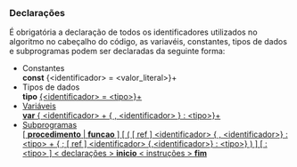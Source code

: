 <br>

### Declarações

É obrigatória a declaração de todos os identificadores utilizados no algoritmo no cabeçalho do código, as variavéis, constantes, tipos de dados e subprogramas podem ser declaradas da seguinte forma:
* Constantes 
<br>**const**    <tb>{\<identificador\> = \<valor_literal\>}+
* Tipos de dados <br>
**tipo**
  <u>{\<identificador\> = \<tipo\>}+
* Variáveis <br>
**var**
  { \<identificador\> + { , \<identificador\> } : \<tipo\>}+
* Subprogramas  <br> 
[ **procedimento** | **funcao** ] [ ( [ ref ] \<identificador\> { , \<identificador\>} : \<tipo\> + { ; [ ref ] \<identificador\> {,\<identificador\>} : \<tipo\>} ) ] [ : \<tipo\> ]
    \< declarações \>
    **inicio**
      \< instruções \>
     **fim**

<br>
